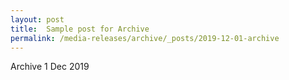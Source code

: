 ```yaml
---
layout: post
title:  Sample post for Archive
permalink: /media-releases/archive/_posts/2019-12-01-archive
---
```


Archive 1 Dec 2019

